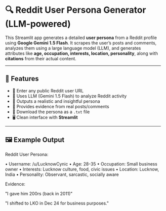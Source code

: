 # 🔍 Reddit User Persona Generator (LLM-powered)

This Streamlit app generates a detailed **user persona** from a Reddit profile using **Google Gemini 1.5 Flash**. It scrapes the user’s posts and comments, analyzes them using a large language model (LLM), and generates attributes like **age, occupation, interests, location, personality**, along with **citations** from their actual content.

---

## 🚀 Features

- 🔗 Enter any public Reddit user URL
- 🤖 Uses LLM (Gemini 1.5 Flash) to analyze Reddit activity
- 🧠 Outputs a realistic and insightful persona
- 💬 Provides evidence from real posts/comments
- 📄 Download the persona as a `.txt` file
- 🖥️ Clean interface with **Streamlit**

---

## 🖼 Example Output

Reddit User Persona:

• Username: /u/LucknowCynic
• Age: 28-35
• Occupation: Small business owner
• Interests: Lucknow culture, food, civic issues
• Location: Lucknow, India
• Personality: Observant, sarcastic, socially aware

Evidence:

"I gave him 200rs (back in 2011)"

"I shifted to LKO in Dec 24 for business purposes."

